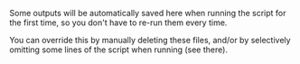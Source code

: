 Some outputs will be automatically saved here when running the script for the first time, so you don't have to re-run them every time.

You can override this by manually deleting these files, and/or by selectively omitting some lines of the script when running (see there).
